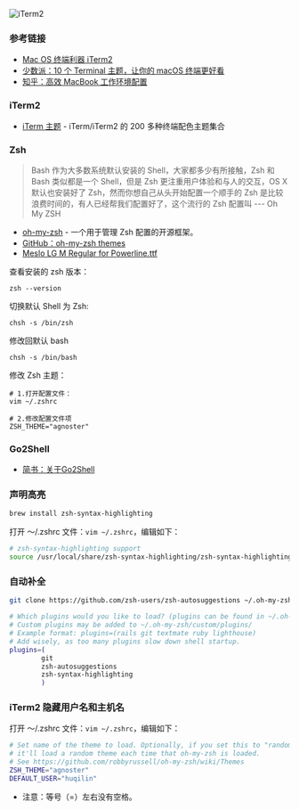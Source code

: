 ![iTerm2](https://upload-images.jianshu.io/upload_images/2648731-4ff2c98a5eb1da16.jpeg?imageMogr2/auto-orient/strip%7CimageView2/2/w/1240)


### 参考链接
* [Mac OS 终端利器 iTerm2](https://www.cnblogs.com/xishuai/p/mac-iterm2.html)
* [少数派：10 个 Terminal 主题，让你的 macOS 终端更好看](https://sspai.com/post/53008)
* [知乎：高效 MacBook 工作环境配置](https://zhuanlan.zhihu.com/p/24868436)

### iTerm2
* [iTerm 主题](https://iterm2colorschemes.com/) - iTerm/iTerm2 的 200 多种终端配色主题集合

### Zsh

> Bash 作为大多数系统默认安装的 Shell，大家都多少有所接触，Zsh 和 Bash 类似都是一个 Shell，但是 Zsh 更注重用户体验和与人的交互，OS X 默认也安装好了 Zsh，然而你想自己从头开始配置一个顺手的 Zsh 是比较浪费时间的，有人已经帮我们配置好了，这个流行的 Zsh 配置叫 --- Oh My ZSH
* [oh-my-zsh](https://ohmyz.sh/) - 一个用于管理 Zsh 配置的开源框架。
* [GitHub：oh-my-zsh themes](https://github.com/robbyrussell/oh-my-zsh/wiki/themes)
* [Meslo LG M Regular for Powerline.ttf](https://github.com/powerline/fonts/blob/master/Meslo%20Slashed/Meslo%20LG%20M%20Regular%20for%20Powerline.ttf)


查看安装的 zsh 版本：
```shell
zsh --version
```
切换默认 Shell 为 Zsh:
```
chsh -s /bin/zsh
```
修改回默认 bash
```
chsh -s /bin/bash
```
修改 Zsh 主题：
```shell
# 1.打开配置文件：
vim ~/.zshrc

# 2.修改配置文件项
ZSH_THEME="agnoster"
```




### Go2Shell
* [简书：关于Go2Shell](https://www.jianshu.com/p/bae3a64ea762)



### 声明高亮
```bash
brew install zsh-syntax-highlighting
```

打开 ～/.zshrc 文件：`vim ~/.zshrc`，编辑如下：
```bash
# zsh-syntax-highlighting support
source /usr/local/share/zsh-syntax-highlighting/zsh-syntax-highlighting.zsh
```

### 自动补全

```bash
git clone https://github.com/zsh-users/zsh-autosuggestions ~/.oh-my-zsh/custom/plugins/zsh-autosuggestions

# Which plugins would you like to load? (plugins can be found in ~/.oh-my-zsh/plugins/*)
# Custom plugins may be added to ~/.oh-my-zsh/custom/plugins/
# Example format: plugins=(rails git textmate ruby lighthouse)
# Add wisely, as too many plugins slow down shell startup.
plugins=(
        git
        zsh-autosuggestions
        zsh-syntax-highlighting
        )
```

### iTerm2 隐藏用户名和主机名

打开 ～/.zshrc 文件：`vim ~/.zshrc`，编辑如下：
```bash
# Set name of the theme to load. Optionally, if you set this to "random"
# it'll load a random theme each time that oh-my-zsh is loaded.
# See https://github.com/robbyrussell/oh-my-zsh/wiki/Themes
ZSH_THEME="agnoster"
DEFAULT_USER="huqilin"
```
* 注意：等号（=）左右没有空格。